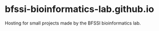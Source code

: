 # bfssi-bioinformatics-lab.github.io
Hosting for small projects made by the BFSSI bioinformatics lab.
